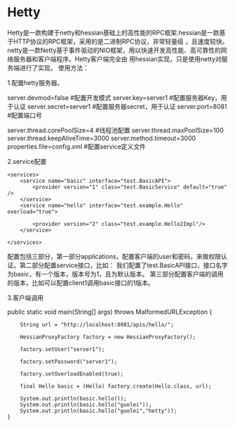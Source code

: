 Hetty
=====
Hetty是一款构建于netty和hessian基础上的高性能的RPC框架.hessian是一款基于HTTP协议的RPC框架，采用的是二进制RPC协议，非常轻量级
，且速度较快。netty是一款Netty基于事件驱动的NIO框架，用以快速开发高性能、高可靠性的网络服务器和客户端程序。Hetty客户端完全由
用hessian实现，只是使用netty对服务端进行了实现。
使用方法：

1.配置hetty服务器。

server.devmod=false #配置开发模式
server.key=server1 #配置服务器Key，用于认证
server.secret=server1 #配置服务器secret，用于认证
server.port=8081 #配置端口号

server.thread.corePoolSize=4 #线程池配置
server.thread.maxPoolSize=100
server.thread.keepAliveTime=3000
server.method.timeout=3000
properties.file=config.xml #配置service定义文件

2.service配置

<?xml version="1.0" encoding="UTF-8"?>
<deployment>
  <applications>
		<application user="client1" password="client1"/>
	</applications>

	<services>
		<service name="basic" interface="test.BasicAPI">
			<provider version="1" class="test.BasicService" default="true" />
		</service>
		<service name="hello" interface="test.example.Hello" overload="true">
<!-- 			<provider version="1" class="test.example.HelloImpl" default="true"/> -->
			<provider version="2" class="test.example.Hello2Impl"/>
		</service>
<!-- 		<service name="hello" interface="test.example.Hello" overload="true"> -->
<!-- 			<provider version="1" class="test.example.HelloImpl" default="true"/> -->
<!-- 			<provider version="2" class="test.example.Hello2Impl"/> -->
<!-- 		</service> -->
	</services>

<!-- 	<security-settings> -->
<!-- 		<security-setting user="client1" service="hello" -->
<!-- 			version="1" /> -->

<!-- 		<security-setting appKey="client1" service="basic" /> -->
<!-- 	</security-settings> -->
</deployment>

配置包括三部分，第一部分applications，配置客户端的user和密码，来做权限认证。第二部分配置service接口，比如：
<service name="basic" interface="test.BasicAPI">
  		<provider version="1" class="test.BasicService" default="true" />
</service>
我们配置了test.BasicAPI接口，接口名字为basic，有一个版本，版本号为1，且为默认版本。
第三部分配置客户端的调用的版本，比如可以配置client1调用basic接口的1版本。

3.客户端调用

public static void main(String[] args) throws MalformedURLException {
		
		String url = "http://localhost:8081/apis/hello/";

		HessianProxyFactory factory = new HessianProxyFactory();

		factory.setUser("server1");

		factory.setPassword("server1");

		factory.setOverloadEnabled(true);

		final Hello basic = (Hello) factory.create(Hello.class, url);
		
		System.out.println(basic.hello());
		System.out.println(basic.hello("guolei"));
		System.out.println(basic.hello("guolei","hetty"));
	}
